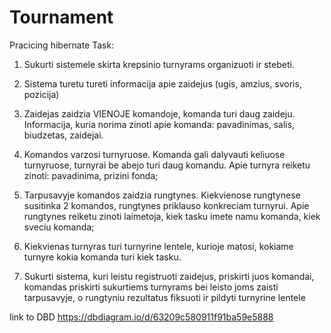 ﻿# Tournament


Pracicing hibernate Task: 

1. Sukurti sistemele skirta krepsinio turnyrams organizuoti ir stebeti.
2. Sistema turetu tureti informacija apie zaidejus (ugis, amzius, svoris, pozicija)
2. Zaidejas zaidzia VIENOJE komandoje, komanda turi daug zaideju. Informacija, kuria norima zinoti apie komanda: pavadinimas, salis, biudzetas, zaidejai.
4. Komandos varzosi turnyruose. Komanda gali dalyvauti keliuose turnyruose, turnyrai be abejo turi daug komandu. Apie turnyra reiketu zinoti: pavadinima, prizini fonda;
5. Tarpusavyje komandos zaidzia rungtynes. Kiekvienose rungtynese susitinka 2 komandos, rungtynes priklauso konkreciam turnyrui. Apie rungtynes reiketu zinoti laimetoja, kiek tasku imete namu komanda, kiek sveciu komanda;
6. Kiekvienas turnyras turi turnyrine lentele, kurioje matosi, kokiame turnyre kokia komanda turi kiek tasku.


7. Sukurti sistema, kuri leistu registruoti zaidejus, priskirti juos komandai, komandas priskirti sukurtiems turnyrams bei leisto joms zaisti tarpusavyje, o rungtyniu rezultatus fiksuoti ir pildyti turnyrine lentele

link to DBD https://dbdiagram.io/d/63209c580911f91ba59e5888
